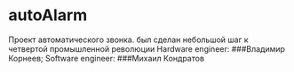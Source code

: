 # autoAlarm
Проект автоматического звонка. был сделан небольшой шаг к четвертой промышленной революции
Hardware engineer: ###Владимир Корнеев;
Software engineer: ###Михаил Кондратов
